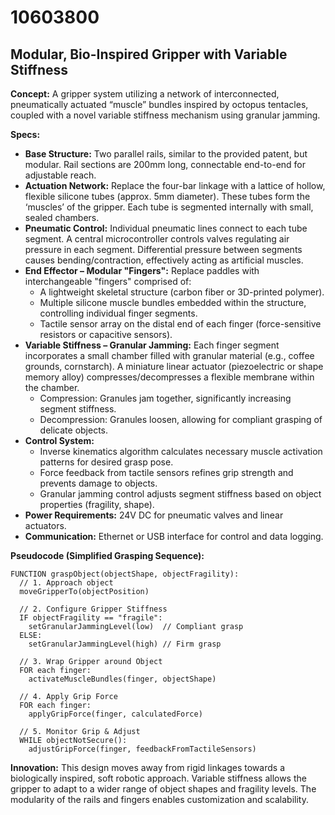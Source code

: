 # 10603800

## Modular, Bio-Inspired Gripper with Variable Stiffness

**Concept:** A gripper system utilizing a network of interconnected, pneumatically actuated “muscle” bundles inspired by octopus tentacles, coupled with a novel variable stiffness mechanism using granular jamming.

**Specs:**

*   **Base Structure:** Two parallel rails, similar to the provided patent, but modular. Rail sections are 200mm long, connectable end-to-end for adjustable reach.
*   **Actuation Network:** Replace the four-bar linkage with a lattice of hollow, flexible silicone tubes (approx. 5mm diameter). These tubes form the ‘muscles’ of the gripper. Each tube is segmented internally with small, sealed chambers.
*   **Pneumatic Control:** Individual pneumatic lines connect to each tube segment. A central microcontroller controls valves regulating air pressure in each segment.  Differential pressure between segments causes bending/contraction, effectively acting as artificial muscles.  
*   **End Effector – Modular "Fingers":** Replace paddles with interchangeable "fingers" comprised of:
    *   A lightweight skeletal structure (carbon fiber or 3D-printed polymer).
    *   Multiple silicone muscle bundles embedded within the structure, controlling individual finger segments.
    *   Tactile sensor array on the distal end of each finger (force-sensitive resistors or capacitive sensors).
*   **Variable Stiffness – Granular Jamming:** Each finger segment incorporates a small chamber filled with granular material (e.g., coffee grounds, cornstarch).  A miniature linear actuator (piezoelectric or shape memory alloy) compresses/decompresses a flexible membrane within the chamber. 
    *   Compression:  Granules jam together, significantly increasing segment stiffness.
    *   Decompression:  Granules loosen, allowing for compliant grasping of delicate objects.
*   **Control System:**
    *   Inverse kinematics algorithm calculates necessary muscle activation patterns for desired grasp pose.
    *   Force feedback from tactile sensors refines grip strength and prevents damage to objects.
    *   Granular jamming control adjusts segment stiffness based on object properties (fragility, shape).
*   **Power Requirements:** 24V DC for pneumatic valves and linear actuators.
*   **Communication:** Ethernet or USB interface for control and data logging.

**Pseudocode (Simplified Grasping Sequence):**

```
FUNCTION graspObject(objectShape, objectFragility):
  // 1. Approach object
  moveGripperTo(objectPosition)

  // 2. Configure Gripper Stiffness
  IF objectFragility == "fragile":
    setGranularJammingLevel(low)  // Compliant grasp
  ELSE:
    setGranularJammingLevel(high) // Firm grasp

  // 3. Wrap Gripper around Object
  FOR each finger:
    activateMuscleBundles(finger, objectShape)

  // 4. Apply Grip Force
  FOR each finger:
    applyGripForce(finger, calculatedForce)

  // 5. Monitor Grip & Adjust
  WHILE objectNotSecure():
    adjustGripForce(finger, feedbackFromTactileSensors)
```

**Innovation:** This design moves away from rigid linkages towards a biologically inspired, soft robotic approach. Variable stiffness allows the gripper to adapt to a wider range of object shapes and fragility levels. The modularity of the rails and fingers enables customization and scalability.
